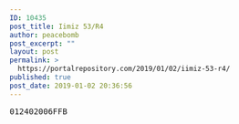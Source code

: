 ```yaml
---
ID: 10435
post_title: Iimiz 53/R4
author: peacebomb
post_excerpt: ""
layout: post
permalink: >
  https://portalrepository.com/2019/01/02/iimiz-53-r4/
published: true
post_date: 2019-01-02 20:36:56
---
```

<pre>012402006FFB</pre>